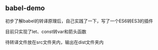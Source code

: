 ## babel-demo

初步了解babel的转译原理后，自己实践了一下，写了一个ES6转ES3的插件

目前只实现了let、const转var和箭头函数

待转译文件放在src文件夹内，输出在dist文件夹内